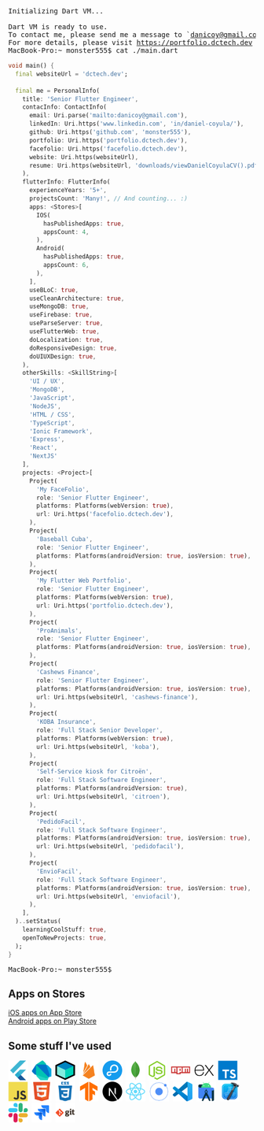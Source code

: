 <pre>
Initializing Dart VM...

Dart VM is ready to use.
To contact me, please send me a message to `<a href="mailto:danicoy@gmail.com">danicoy@gmail.com</a>`.
For more details, please visit <a href="https://portfolio.dctech.dev">https://portfolio.dctech.dev</a> or <a href="https://facefolio.dctech.dev">https://facefolio.dctech.dev</a>.
MacBook-Pro:~ monster555$ cat ./main.dart
</pre>


```dart
void main() {
  final websiteUrl = 'dctech.dev';
  
  final me = PersonalInfo(
    title: 'Senior Flutter Engineer',
    contacInfo: ContactInfo(
      email: Uri.parse('mailto:danicoy@gmail.com'),
      linkedIn: Uri.https('www.linkedin.com', 'in/daniel-coyula/'),
      github: Uri.https('github.com', 'monster555'),
      portfolio: Uri.https('portfolio.dctech.dev'),
      facefolio: Uri.https('facefolio.dctech.dev'),
      website: Uri.https(websiteUrl),
      resume: Uri.https(websiteUrl, 'downloads/viewDanielCoyulaCV().pdf'),
    ),
    flutterInfo: FlutterInfo(
      experienceYears: '5+',
      projectsCount: 'Many!', // And counting... :)
      apps: <Stores>[
        IOS(
          hasPublishedApps: true,
          appsCount: 4,
        ),
        Android(
          hasPublishedApps: true,
          appsCount: 6,
        ),
      ],
      useBLoC: true,
      useCleanArchitecture: true,
      useMongoDB: true,
      useFirebase: true,
      useParseServer: true,
      useFlutterWeb: true,
      doLocalization: true,
      doResponsiveDesign: true,
      doUIUXDesign: true,
    ),
    otherSkills: <SkillString>[
      'UI / UX',
      'MongoDB',
      'JavaScript',
      'NodeJS',
      'HTML / CSS',
      'TypeScript',
      'Ionic Framework',
      'Express',
      'React',
      'NextJS'
    ],
    projects: <Project>[
      Project(
        'My FaceFolio',
        role: 'Senior Flutter Engineer',
        platforms: Platforms(webVersion: true),
        url: Uri.https('facefolio.dctech.dev'),
      ),
      Project(
        'Baseball Cuba',
        role: 'Senior Flutter Engineer',
        platforms: Platforms(androidVersion: true, iosVersion: true),
      ),
      Project(
        'My Flutter Web Portfolio',
        role: 'Senior Flutter Engineer',
        platforms: Platforms(webVersion: true),
        url: Uri.https('portfolio.dctech.dev'),
      ),
      Project(
        'ProAnimals',
        role: 'Senior Flutter Engineer',
        platforms: Platforms(androidVersion: true, iosVersion: true),
      ),
      Project(
        'Cashews Finance',
        role: 'Senior Flutter Engineer',
        platforms: Platforms(androidVersion: true, iosVersion: true),
        url: Uri.https(websiteUrl, 'cashews-finance'),
      ),
      Project(
        'KOBA Insurance',
        role: 'Full Stack Senior Developer',
        platforms: Platforms(webVersion: true),
        url: Uri.https(websiteUrl, 'koba'),
      ),
      Project(
        'Self-Service kiosk for Citroën',
        role: 'Full Stack Software Engineer',
        platforms: Platforms(androidVersion: true),
        url: Uri.https(websiteUrl, 'citroen'),
      ),
      Project(
        'PedidoFacil',
        role: 'Full Stack Software Engineer',
        platforms: Platforms(androidVersion: true, iosVersion: true),
        url: Uri.https(websiteUrl, 'pedidofacil'),
      ),
      Project(
        'EnvioFacil',
        role: 'Full Stack Software Engineer',
        platforms: Platforms(androidVersion: true, iosVersion: true),
        url: Uri.https(websiteUrl, 'enviofacil'),
      ),
    ],
  )..setStatus(
    learningCoolStuff: true,
    openToNewProjects: true,
  );
}
```
<pre>
MacBook-Pro:~ monster555$
</pre>
  
## Apps on Stores

<a href="https://apps.apple.com/us/developer/daniel-coyula/id1396312930" target="_blank">iOS apps on App Store</a><br>
<a href="https://play.google.com/store/apps/developer?id=DC+Tech" target="_blank">Android apps on Play Store</a>

## Some stuff I've used

<div>
  <img src="https://github.com/devicons/devicon/blob/master/icons/flutter/flutter-original.svg" title="Flutter" alt="Flutter" width="40" height="40"/>&nbsp;
  <img src="https://github.com/devicons/devicon/blob/master/icons/dart/dart-original.svg" title="Dart" alt="Dart" width="40" height="40"/>&nbsp;
  <img src="https://github.com/monster555/monster555/blob/main/bloc-logo.svg" title="BLoC" alt="BLoC" width="40" height="40"/>&nbsp;
  <img src="https://github.com/devicons/devicon/blob/master/icons/firebase/firebase-plain.svg" title="Firebase" alt="Firebase" width="40" height="40"/>&nbsp;
  <img src="https://github.com/monster555/monster555/blob/main/parse-server-logo.svg" title="Parse Server" alt="Parse Server" width="40" height="40"/>&nbsp;
  <img src="https://github.com/devicons/devicon/blob/master/icons/mongodb/mongodb-original.svg" title="MongoDB" **alt="MongoDB" width="40" height="40"/>
  <img src="https://github.com/devicons/devicon/blob/master/icons/nodejs/nodejs-original.svg" title="NodeJS" alt="NodeJS" width="40" height="40"/>&nbsp;
  <img src="https://github.com/devicons/devicon/blob/master/icons/npm/npm-original-wordmark.svg" title="NPM" alt="NPM" width="40" height="40"/>&nbsp;
  <img src="https://github.com/devicons/devicon/blob/master/icons/express/express-original.svg" title="Express" alt="Express" width="40" height="40"/>&nbsp;
  <img src="https://github.com/devicons/devicon/blob/master/icons/typescript/typescript-original.svg" title="TypeScript" alt="TypeScript" width="40" height="40"/>&nbsp;
  <img src="https://github.com/devicons/devicon/blob/master/icons/javascript/javascript-original.svg" title="JavaScript" alt="JavaScript" width="40" height="40"/>&nbsp;
  <img src="https://github.com/devicons/devicon/blob/master/icons/html5/html5-original.svg" title="HTML5" alt="HTML" width="40" height="40"/>&nbsp;
  <img src="https://github.com/devicons/devicon/blob/master/icons/css3/css3-plain-wordmark.svg"  title="CSS3" alt="CSS" width="40" height="40"/>&nbsp;
  <img src="https://github.com/devicons/devicon/blob/master/icons/tensorflow/tensorflow-original.svg" title="TensorFlow" alt="TensorFlow" width="40" height="40"/>&nbsp;
  <img src="https://github.com/devicons/devicon/blob/master/icons/nextjs/nextjs-original.svg" title="NextJS" alt="NextJS" width="40" height="40"/>&nbsp;
  <img src="https://github.com/devicons/devicon/blob/master/icons/react/react-original.svg" title="React" alt="React" width="40" height="40"/>&nbsp;
  <img src="https://github.com/devicons/devicon/blob/master/icons/ionic/ionic-original.svg" title="Ionic" alt="Ionic" width="40" height="40"/>&nbsp;
  <img src="https://github.com/devicons/devicon/blob/master/icons/vscode/vscode-original.svg" title="React" alt="React" width="40" height="40"/>&nbsp;
  <img src="https://github.com/devicons/devicon/blob/master/icons/androidstudio/androidstudio-original.svg" title="Android Studio" alt="Android Studio" width="40" height="40"/>&nbsp;
  <img src="https://github.com/devicons/devicon/blob/master/icons/xcode/xcode-original.svg" title="Xcode" alt="Xcode" width="40" height="40"/>&nbsp;
  <img src="https://github.com/devicons/devicon/blob/master/icons/slack/slack-original.svg" title="Slack" alt="Slack" width="40" height="40"/>&nbsp;
  <img src="https://github.com/devicons/devicon/blob/master/icons/jira/jira-original.svg" title="Jira" alt="Jira" width="40" height="40"/>&nbsp;
  <img src="https://github.com/devicons/devicon/blob/master/icons/git/git-original-wordmark.svg" title="Git" **alt="Git" width="40" height="40"/>
</div>
